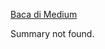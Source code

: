 <!--START_SECTION:medium-->
[Baca di Medium](https://medium.com/@dikaelsaputra/arsitektur-android-eb07231e3546?source=rss-272e0aace4a6------2)

Summary not found.
<!--END_SECTION:medium-->
